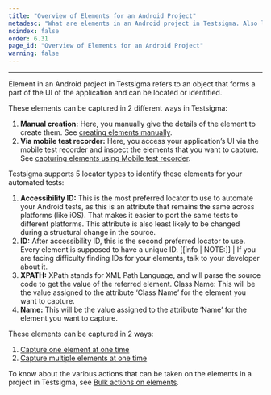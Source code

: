 ```yaml
---
title: "Overview of Elements for an Android Project"
metadesc: "What are elements in an Android project in Testsigma. Also learn how these elements can be captured in 2 different ways in Testsigma"
noindex: false
order: 6.31
page_id: "Overview of Elements for an Android Project"
warning: false
---
```


---
Element in an Android project in Testsigma refers to an object that forms a part of the UI of the application and can be located or identified. 

These elements can be captured in 2 different ways in Testsigma:

1. **Manual creation:** Here, you manually give the details of the element to create them. See [creating elements manually](https://testsigma.com/docs/elements/android-apps/create-manually/).
2. **Via mobile test recorder:** Here, you access your application’s UI via the mobile test recorder and inspect the elements that you want to capture. See [capturing elements using Mobile test recorder](https://testsigma.com/docs/elements/android-apps/capture-single-element/).


Testsigma supports 5 locator types to identify these elements for your automated tests:

1. **Accessibility ID:** This is the most preferred locator to use to automate your Android tests, as this is an attribute that remains the same across platforms (like iOS). That makes it easier to port the same tests to different platforms. This attribute is also least likely to be changed during a structural change in the source.
2. **ID:** After accessibility ID, this is the second preferred locator to use. Every element is supposed to have a unique ID. 
[[info | NOTE:]]
| If you are facing difficulty finding IDs for your elements, talk to your developer about it.
1. **XPATH:** XPath stands for XML Path Language, and will parse the source code to get the value of the referred element. 
Class Name: This will be the value assigned to the attribute ‘Class Name’ for the element you want to capture.
4. **Name:** This will be the value assigned to the attribute ‘Name’ for the element you want to capture.



These elements can be captured in 2 ways:
1. [Capture one element at one time](https://testsigma.com/docs/elements/android-apps/capture-single-element/)<br>
2. [Capture multiple elements at one time](https://testsigma.com/docs/elements/android-apps/record-multiple-elements/)<br>


To know about the various actions that can be taken on the elements in a project in Testsigma, see [Bulk actions on elements](https://testsigma.com/docs/test-cases/create-steps-recorder/android-apps/bulk-actions/).


